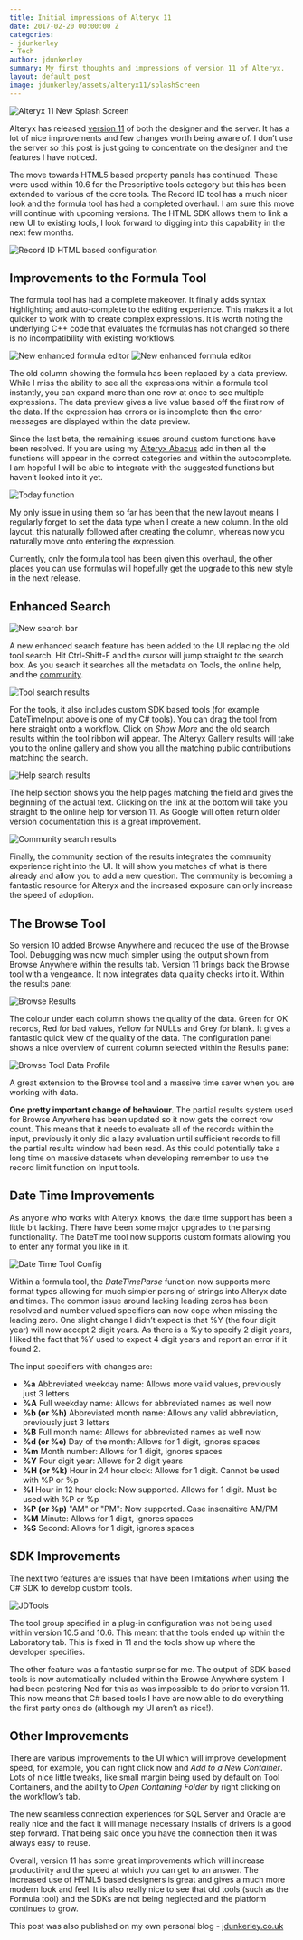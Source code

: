 ```yaml
---
title: Initial impressions of Alteryx 11
date: 2017-02-20 00:00:00 Z
categories:
- jdunkerley
- Tech
author: jdunkerley
summary: My first thoughts and impressions of version 11 of Alteryx.
layout: default_post
image: jdunkerley/assets/alteryx11/splashScreen
---
```


<img src="{{ site.baseurl }}/jdunkerley/assets/alteryx11/splashScreen.png" alt="Alteryx 11 New Splash Screen" />

Alteryx has released [version 11](http://downloads.alteryx.com/) of both the designer and the server. It has a lot of nice improvements and few changes worth being aware of. I don’t use the server so this post is just going to concentrate on the designer and the features I have noticed.

The move towards HTML5 based property panels has continued. These were used within 10.6 for the Prescriptive tools category but this has been extended to various of the core tools. The Record ID tool has a much nicer look and the formula tool has had a completed overhaul. I am sure this move will continue with upcoming versions. The HTML SDK allows them to link a new UI to existing tools, I look forward to digging into this capability in the next few months.

<img src="{{ site.baseurl }}/jdunkerley/assets/alteryx11/htmlConfiguration.png" alt="Record ID HTML based configuration" />

## Improvements to the Formula Tool

The formula tool has had a complete makeover. It finally adds syntax highlighting and auto-complete to the editing experience. This makes it a lot quicker to work with to create complex expressions. It is worth noting the underlying C++ code that evaluates the formulas has not changed so there is no incompatibility with existing workflows.

<img src="{{ site.baseurl }}/jdunkerley/assets/alteryx11/formulaEditor.png" alt="New enhanced formula editor" />
<img src="{{ site.baseurl }}/jdunkerley/assets/alteryx11/formulaEditor2.png" alt="New enhanced formula editor" />

The old column showing the formula has been replaced by a data preview. While I miss the ability to see all the expressions within a formula tool instantly, you can expand more than one row at once to see multiple expressions. The data preview gives a live value based off the first row of the data. If the expression has errors or is incomplete then the error messages are displayed within the data preview.

Since the last beta, the remaining issues around custom functions have been resolved. If you are using my [Alteryx Abacus](https://github.com/jdunkerley/AlteryxFormulaAddOns/releases) add in then all the functions will appear in the correct categories and within the autocomplete. I am hopeful I will be able to integrate with the suggested functions but haven’t looked into it yet.

<img src="{{ site.baseurl }}/jdunkerley/assets/alteryx11/formulaToday.png" alt="Today function" />

My only issue in using them so far has been that the new layout means I regularly forget to set the data type when I create a new column. In the old layout, this naturally followed after creating the column, whereas now you naturally move onto entering the expression.

Currently, only the formula tool has been given this overhaul, the other places you can use formulas will hopefully get the upgrade to this new style in the next release.

## Enhanced Search

<img src="{{ site.baseurl }}/jdunkerley/assets/alteryx11/enhancedSearch.png" alt="New search bar" />

A new enhanced search feature has been added to the UI replacing the old tool search. Hit Ctrl-Shift-F and the cursor will jump straight to the search box. As you search it searches all the metadata on Tools, the online help, and the [community](http://community.alteryx.com).

<img src="{{ site.baseurl }}/jdunkerley/assets/alteryx11/toolMatches.png" alt="Tool search results" />

For the tools, it also includes custom SDK based tools (for example DateTimeInput above is one of my C# tools). You can drag the tool from here straight onto a workflow. Click on *Show More* and the old search results within the tool ribbon will appear. The Alteryx Gallery results will take you to the online gallery and show you all the matching public contributions matching the search.

<img src="{{ site.baseurl }}/jdunkerley/assets/alteryx11/helpMatches.png" alt="Help search results" />

The help section shows you the help pages matching the field and gives the beginning of the actual text. Clicking on the link at the bottom will take you straight to the online help for version 11. As Google will often return older version documentation this is a great improvement.

<img src="{{ site.baseurl }}/jdunkerley/assets/alteryx11/communityMatches.png" alt="Community search results" />

Finally, the community section of the results integrates the community experience right into the UI. It will show you matches of what is there already and allow you to add a new question. The community is becoming a fantastic resource for Alteryx and the increased exposure can only increase the speed of adoption.

## The Browse Tool

So version 10 added Browse Anywhere and reduced the use of the Browse Tool. Debugging was now much simpler using the output shown from Browse Anywhere within the results tab. Version 11 brings back the Browse tool with a vengeance. It now integrates data quality checks into it. Within the results pane:

<img src="{{ site.baseurl }}/jdunkerley/assets/alteryx11/browseResults.png" alt="Browse Results" />

The colour under each column shows the quality of the data. Green for OK records, Red for bad values, Yellow for NULLs and Grey for blank. It gives a fantastic quick view of the quality of the data. The configuration panel shows a nice overview of current column selected within the Results pane:

<img src="{{ site.baseurl }}/jdunkerley/assets/alteryx11/dataProfile.png" alt="Browse Tool Data Profile" />

A great extension to the Browse tool and a massive time saver when you are working with data.

**One pretty important change of behaviour.** The partial results system used for Browse Anywhere has been updated so it now gets the correct row count. This means that it needs to evaluate all of the records within the input, previously it only did a lazy evaluation until sufficient records to fill the partial results window had been read. As this could potentially take a long time on massive datasets when developing remember to use the record limit function on Input tools.

## Date Time Improvements

As anyone who works with Alteryx knows, the date time support has been a little bit lacking. There have been some major upgrades to the parsing functionality. The DateTime tool now supports custom formats allowing you to enter any format you like in it.

<img src="{{ site.baseurl }}/jdunkerley/assets/alteryx11/dateTimeConfig.png" alt="Date Time Tool Config" />

Within a formula tool, the *DateTimeParse* function now supports more format types allowing for much simpler parsing of strings into Alteryx date and times. The common issue around lacking leading zeros has been resolved and number valued specifiers can now cope when missing the leading zero. One slight change I didn’t expect is that %Y (the four digit year) will now accept 2 digit years. As there is a %y to specify 2 digit years, I liked the fact that %Y used to expect 4 digit years and report an error if it found 2.

The input specifiers with changes are:

- **%a** Abbreviated weekday name: Allows more valid values, previously just 3 letters
- **%A** Full weekday name: Allows for abbreviated names as well now
- **%b (or %h)** Abbreviated month name: Allows any valid abbreviation, previously just 3 letters
- **%B** Full month name: Allows for abbreviated names as well now
- **%d (or %e)** Day of the month: Allows for 1 digit, ignores spaces
- **%m** Month number: Allows for 1 digit, ignores spaces
- **%Y** Four digit year: Allows for 2 digit years
- **%H (or %k)** Hour in 24 hour clock: Allows for 1 digit. Cannot be used with %P or %p
- **%I** Hour in 12 hour clock: Now supported. Allows for 1 digit. Must be used with %P or %p
- **%P (or %p)** "AM" or "PM": Now supported. Case insensitive AM/PM
- **%M** Minute: Allows for 1 digit, ignores spaces
- **%S** Second: Allows for 1 digit, ignores spaces

## SDK Improvements

The next two features are issues that have been limitations when using the C# SDK to develop custom tools.

<img src="{{ site.baseurl }}/jdunkerley/assets/alteryx11/jdTools.png" alt="JDTools" />

The tool group specified in a plug-in configuration was not being used within version 10.5 and 10.6. This meant that the tools ended up within the Laboratory tab. This is fixed in 11 and the tools show up where the developer specifies.

The other feature was a fantastic surprise for me. The output of SDK based tools is now automatically included within the Browse Anywhere system. I had been pestering Ned for this as was impossible to do prior to version 11. This now means that C# based tools I have are now able to do everything the first party ones do (although my UI aren’t as nice!).

## Other Improvements

There are various improvements to the UI which will improve development speed, for example, you can right click now and *Add to a New Container*. Lots of nice little tweaks, like small margin being used by default on Tool Containers, and the ability to *Open Containing Folder* by right clicking on the workflow’s tab.

The new seamless connection experiences for SQL Server and Oracle are really nice and the fact it will manage necessary installs of drivers is a good step forward. That being said once you have the connection then it was always easy to reuse.

Overall, version 11 has some great improvements which will increase productivity and the speed at which you can get to an answer. The increased use of HTML5 based designers is great and gives a much more modern look and feel. It is also really nice to see that old tools (such as the Formula tool) and the SDKs are not being neglected and the platform continues to grow.

This post was also published on my own personal blog - [jdunkerley.co.uk](https://jdunkerley.co.uk/)
